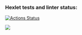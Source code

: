 ### Hexlet tests and linter status:
[![Actions Status](https://github.com/GerusPH/frontend-project-44/workflows/hexlet-check/badge.svg)](https://github.com/GerusPH/frontend-project-44/actions)

<a href="https://codeclimate.com/github/GerusPH/frontend-project-44/maintainability"><img src="https://api.codeclimate.com/v1/badges/34b830e532a0df4f782e/maintainability" /></a>

<a href="https://asciinema.org/a/hUIkL1jaNVCMymZgRsFdTBdQt"></a>

<a href=https://asciinema.org/a/UFIuIwPZrqEhTOaYSN3yEXCaJ></a>